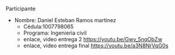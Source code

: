 Participante

- Nombre: Daniel Esteban Ramos martinez
  - Cédula:1007798065
  - Programa: Ingenieria civil
  - enlace, video entrega 2 https://youtu.be/Gwv_5nqObZw
  - enlace, video entrega final https://youtu.be/a3N8NrVqG0s
